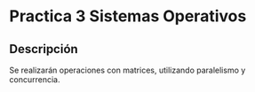 # Practica 3 Sistemas Operativos

## Descripción
Se realizarán operaciones con matrices, utilizando paralelismo y concurrencia.
